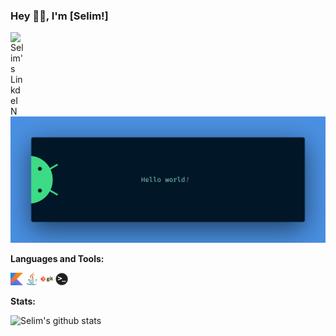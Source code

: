 ### Hey 👋🏽, I'm [Selim!]


<a href="https://www.linkedin.com/in/kemal-selim-tekinarslan-a3780722/">
  <img align="left" alt="Selim's LinkdeIN" width="22px" src="https://cdn.jsdelivr.net/npm/simple-icons@v3/icons/linkedin.svg" />
</a>

<br />
<br />

<img src="https://raw.githubusercontent.com/nuhkoca/nuhkoca/master/resources/banner.png" alt="Hello world">

<!--
**tekinarslan/tekinarslan** is a ✨ _special_ ✨ repository because its `README.md` (this file) appears on your GitHub profile.

Here are some ideas to get you started:

- 🔭 I’m currently working on improving my techskill
- 🌱 I’m currently learning ...
- 👯 I’m looking to collaborate on github
- 💬 Ask me about anything, I am happy to help;
- 📫 How to reach me: selim.tekinarslan@gmail.com
- 😄 Pronouns: ...
- ⚡ Fun fact: ...
-->

**Languages and Tools:**  

<code><img height="20" src="https://raw.githubusercontent.com/github/explore/80688e429a7d4ef2fca1e82350fe8e3517d3494d/topics/kotlin/kotlin.png"></code>
<code><img height="20" src="https://raw.githubusercontent.com/github/explore/80688e429a7d4ef2fca1e82350fe8e3517d3494d/topics/java/java.png"></code>
<code><img height="20" src="https://raw.githubusercontent.com/github/explore/80688e429a7d4ef2fca1e82350fe8e3517d3494d/topics/git/git.png"></code>
<code><img height="20" src="https://raw.githubusercontent.com/github/explore/80688e429a7d4ef2fca1e82350fe8e3517d3494d/topics/terminal/terminal.png"></code>

**Stats:**

![Selim's github stats](https://github-readme-stats.vercel.app/api?username=tekinarslan&show_icons=true&hide_border=true)



